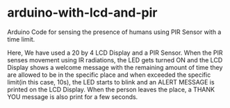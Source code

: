# arduino-with-lcd-and-pir
Arduino Code for sensing the presence of humans using PIR Sensor with a time limit.

Here, We have used a 20 by 4 LCD Display and a PIR Sensor. When the PIR senses movement using IR radiations, the LED gets turned ON and the LCD Display shows a welcome message with the remaining amount of time they are allowed to be in the specific place and when exceeded the specific limit(in this case, 10s), the LED starts to blink and an ALERT MESSAGE is printed on the LCD Display. When the person leaves the place, a THANK YOU message is also print for a few seconds.
